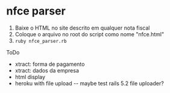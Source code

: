 # nfce parser

1. Baixe o HTML no site descrito em qualquer nota fiscal
2. Coloque o arquivo no root do script como nome "nfce.html"
3. `ruby nfce_parser.rb`

ToDo

- xtract: forma de pagamento
- xtract: dados da empresa
- html display
- heroku with file upload
-- maybe test rails 5.2 file uploader?
